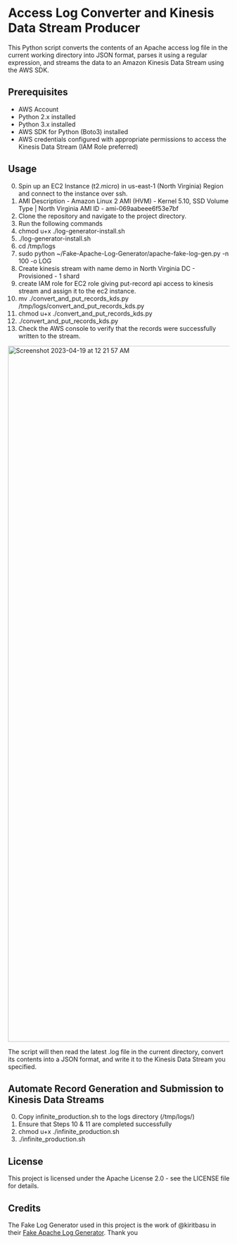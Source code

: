 # Access Log Converter and Kinesis Data Stream Producer

This Python script converts the contents of an Apache access log file in the current working directory into JSON format, parses it using a regular expression, and streams the data to an Amazon Kinesis Data Stream using the AWS SDK.

## Prerequisites
- AWS Account
- Python 2.x installed
- Python 3.x installed
- AWS SDK for Python (Boto3) installed
- AWS credentials configured with appropriate permissions to access the Kinesis Data Stream (IAM Role preferred)

## Usage
0. Spin up an EC2 Instance (t2.micro) in us-east-1 (North Virginia) Region and connect to the instance over ssh.
1. AMI Description - Amazon Linux 2 AMI (HVM) - Kernel 5.10, SSD Volume Type | North Virginia AMI ID - ami-069aabeee6f53e7bf
2. Clone the repository and navigate to the project directory.
3. Run the following commands
4. chmod u+x ./log-generator-install.sh
5. ./log-generator-install.sh
6. cd /tmp/logs
7. sudo python ~/Fake-Apache-Log-Generator/apache-fake-log-gen.py -n 100 -o LOG
8. Create kinesis stream with name demo in North Virginia DC - Provisioned - 1 shard
9. create IAM role for EC2 role giving put-record api access to kinesis stream and assign it to the ec2 instance.
10. mv ./convert_and_put_records_kds.py /tmp/logs/convert_and_put_records_kds.py
11. chmod u+x ./convert_and_put_records_kds.py
12. ./convert_and_put_records_kds.py
13. Check the AWS console to verify that the records were successfully written to the stream.
<img width="1578" alt="Screenshot 2023-04-19 at 12 21 57 AM" src="https://user-images.githubusercontent.com/47002135/232876214-4ec45a5f-9da3-4fe3-a369-a914945abaeb.png">

The script will then read the latest .log file in the current directory, convert its contents into a JSON format, and write it to the Kinesis Data Stream you specified.

## Automate Record Generation and Submission to Kinesis Data Streams
0. Copy infinite_production.sh to the logs directory (/tmp/logs/)
1. Ensure that Steps 10 & 11 are completed successfully
2. chmod u+x ./infinite_production.sh
3. ./infinite_production.sh

## License
This project is licensed under the Apache License 2.0 - see the LICENSE file for details.

## Credits
The Fake Log Generator used in this project is the work of @kiritbasu in their [Fake Apache Log Generator](https://github.com/kiritbasu/Fake-Apache-Log-Generator). Thank you
